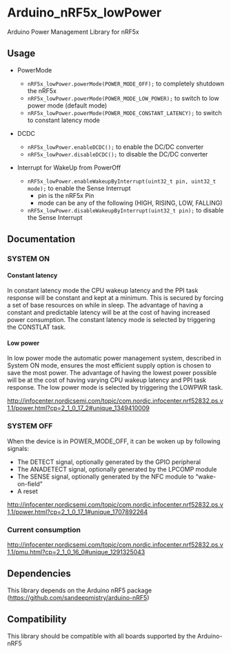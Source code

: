 # Arduino_nRF5x_lowPower
Arduino Power Management Library for nRF5x

## Usage

* PowerMode
  * ```nRF5x_lowPower.powerMode(POWER_MODE_OFF);``` to completely shutdown the nRF5x
  * ```nRF5x_lowPower.powerMode(POWER_MODE_LOW_POWER);``` to switch to low power mode (default mode)
  * ```nRF5x_lowPower.powerMode(POWER_MODE_CONSTANT_LATENCY);``` to switch to constant latency mode

* DCDC
  * ```nRF5x_lowPower.enableDCDC();``` to enable the DC/DC converter
  * ```nRF5x_lowPower.disableDCDC();``` to disable the DC/DC converter

* Interrupt for WakeUp from PowerOff
  * ```nRF5x_lowPower.enableWakeupByInterrupt(uint32_t pin, uint32_t mode);``` to enable the Sense Interrupt
    * pin is the nRF5x Pin
    * mode can be any of the following (HIGH, RISING, LOW, FALLING)
  * ```nRF5x_lowPower.disableWakeupByInterrupt(uint32_t pin);``` to disable the Sense Interrupt
  
## Documentation

### SYSTEM ON

#### Constant latency

In constant latency mode the CPU wakeup latency and the PPI task response will be constant and kept at a minimum. This is secured by forcing a set of base resources on while in sleep. The advantage of having a constant and predictable latency will be at the cost of having increased power consumption. The constant latency mode is selected by triggering the CONSTLAT task.

#### Low power

In low power mode the automatic power management system, described in System ON mode, ensures the most efficient supply option is chosen to save the most power. The advantage of having the lowest power possible will be at the cost of having varying CPU wakeup latency and PPI task response. The low power mode is selected by triggering the LOWPWR task.

http://infocenter.nordicsemi.com/topic/com.nordic.infocenter.nrf52832.ps.v1.1/power.html?cp=2_1_0_17_2#unique_1349410009

### SYSTEM OFF

When the device is in POWER_MODE_OFF, it can be woken up by following signals:

* The DETECT signal, optionally generated by the GPIO peripheral
* The ANADETECT signal, optionally generated by the LPCOMP module
* The SENSE signal, optionally generated by the NFC module to “wake-on-field”
* A reset

http://infocenter.nordicsemi.com/topic/com.nordic.infocenter.nrf52832.ps.v1.1/power.html?cp=2_1_0_17_1#unique_1707892264
  
### Current consumption

http://infocenter.nordicsemi.com/topic/com.nordic.infocenter.nrf52832.ps.v1.1/pmu.html?cp=2_1_0_16_0#unique_1291325043
  
## Dependencies

This library depends on the Arduino nRF5 package (https://github.com/sandeepmistry/arduino-nRF5)

## Compatibility

This library should be compatible with all boards supported by the Arduino-nRF5
